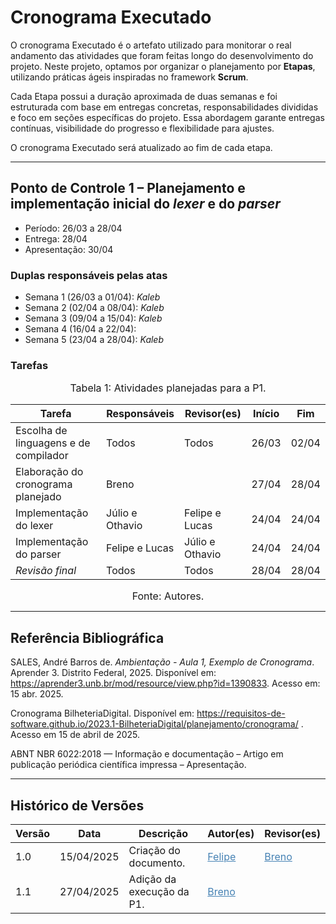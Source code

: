 # Cronograma Executado

O cronograma Executado é o artefato utilizado para monitorar o real andamento das atividades que foram feitas longo do desenvolvimento do projeto. Neste projeto, optamos por organizar o planejamento por **Etapas**, utilizando práticas ágeis inspiradas no framework **Scrum**.

Cada Etapa possui a duração aproximada de duas semanas e foi estruturada com base em entregas concretas, responsabilidades divididas e foco em seções específicas do projeto. Essa abordagem garante entregas contínuas, visibilidade do progresso e flexibilidade para ajustes.

O cronograma Executado será atualizado ao fim de cada etapa.

---

## Ponto de Controle 1 – Planejamento e implementação inicial do _lexer_ e do _parser_
- Período: 26/03 a 28/04
- Entrega: 28/04
- Apresentação: 30/04

### Duplas responsáveis pelas atas
- Semana 1 (26/03 a 01/04): *Kaleb*
- Semana 2 (02/04 a 08/04): *Kaleb*
- Semana 3 (09/04 a 15/04): *Kaleb*
- Semana 4 (16/04 a 22/04): 
- Semana 5 (23/04 a 28/04): *Kaleb*

### Tarefas

<font size="3"><p style="text-align: center">Tabela 1: Atividades planejadas para a P1.</p></font>

| Tarefa                                      |      Responsáveis      |      Revisor(es)   |  Início |  Fim  |
|---------------------------------------------|------------------------|--------------------|---------| ----- |
| Escolha de linguagens e de compilador       | Todos                  | Todos              |  26/03  | 02/04 |
| Elaboração do cronograma planejado          | Breno                  |                    |  27/04  | 28/04 |   
| Implementação do lexer                      | Júlio e Othavio        | Felipe e Lucas     |  24/04  | 24/04 |
| Implementação do parser                     | Felipe e Lucas         | Júlio e Othavio    |  24/04  | 24/04 |
| *Revisão final*                             | Todos                  | Todos              |  28/04  | 28/04 |

<font size="3"><p style="text-align: center">Fonte: Autores.</p></font>

---

## Referência Bibliográfica

SALES, André Barros de. *Ambientação - Aula 1, Exemplo de Cronograma*. Aprender 3. Distrito Federal, 2025. Disponível em: <https://aprender3.unb.br/mod/resource/view.php?id=1390833>. Acesso em: 15 abr. 2025.

Cronograma BilheteriaDigital. Disponível em: <https://requisitos-de-software.github.io/2023.1-BilheteriaDigital/planejamento/cronograma/> . Acesso em 15 de abril de 2025.

ABNT NBR 6022:2018 — Informação e documentação – Artigo em publicação periódica científica impressa – Apresentação.

---

## Histórico de Versões


| Versão | Data | Descrição | Autor(es) | Revisor(es) |
|--------|------|-----------|-----------|-------------|
| 1.0    | 15/04/2025 | Criação do documento. | <a style="color:SteelBlue;" href="https://github.com/FelipeFreire-gf" target="_blank">Felipe</a> | <a style="color:SteelBlue;" href="https://github.com/brenoalexandre0" target="_blank">Breno</a> |
| 1.1    | 27/04/2025 | Adição da execução da P1. | <a style="color:SteelBlue;" href="https://github.com/brenoalexandre0" target="_blank">Breno</a> |  |